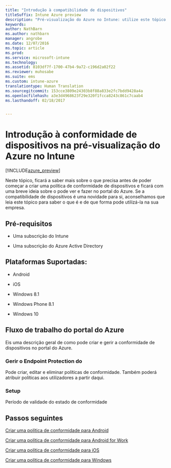 ```yaml
---
title: "Introdução à compatibilidade de dispositivos"
titleSuffix: Intune Azure preview
description: "Pré-visualização do Azure no Intune: utilize este tópico para compreender os pré-requisitos obrigatórios para criar políticas de conformidade no Microsoft Intune"
keywords: 
author: NathBarn
ms.author: nathbarn
manager: angrobe
ms.date: 12/07/2016
ms.topic: article
ms.prod: 
ms.service: microsoft-intune
ms.technology: 
ms.assetid: 8103df7f-1700-47b4-9a72-c196d2a02f22
ms.reviewer: muhosabe
ms.suite: ems
ms.custom: intune-azure
translationtype: Human Translation
ms.sourcegitcommit: 153cce3809e24303b8f88a833e2fc7bdd9428a4a
ms.openlocfilehash: a3e3d4968623f29e320f1fcca8243c861c7caab4
ms.lasthandoff: 02/18/2017


---
```


# <a name="get-started-with-device-compliance-in-intune-azure-preview"></a>Introdução à conformidade de dispositivos na pré-visualização do Azure no Intune


[!INCLUDE[azure_preview](../includes/azure_preview.md)]

Neste tópico, ficará a saber mais sobre o que precisa antes de poder começar a criar uma política de conformidade de dispositivos e ficará com uma breve ideia sobre o pode ver e fazer no portal do Azure. Se a compatibilidade de dispositivos é uma novidade para si, aconselhamos que leia este tópico para saber o que é e de que forma pode utilizá-la na sua empresa.

##  <a name="pre-requisites"></a>Pré-requisitos


-   Uma subscrição do Intune

-   Uma subscrição do Azure Active Directory



##  <a name="supported-platforms"></a>Plataformas Suportadas:


-   Android

-   iOS

-   Windows 8.1

-   Windows Phone 8.1

-   Windows 10

##  <a name="azure-portal-workflow"></a>Fluxo de trabalho do portal do Azure


Eis uma descrição geral de como pode criar e gerir a conformidade de dispositivos no portal do Azure.

<!---### Overview

When you choose the **Set device compliance** workload, the blade opens with an  **Overview** section that displays a summary view of your compliance policies that you have created and the status of the devices they have been applied to. If you
don’t have any policies configured yet, the overview will just include the various reports but with no data.--->

### <a name="manage"></a>Gerir o Endpoint Protection do

Pode criar, editar e eliminar políticas de conformidade. Também poderá atribuir políticas aos utilizadores a partir daqui.

<!---### Monitor

This section is a detailed view of what you see in the **Overview**. A list of all the reports are displayed in this section and you can interactively drill down through each of these reports.--->

### <a name="setup"></a>Setup

Período de validade do estado de conformidade

##  <a name="next-steps"></a>Passos seguintes
[Criar uma política de conformidade para Android](create-a-compliance-policy-for-android.md)

[Criar uma política de conformidade para Android for Work](create-a-compliance-policy-for-android-for-work.md)

[Criar uma política de conformidade para iOS](create-a-compliance-policy-for-ios.md)

[Criar uma política de conformidade para Windows](create-a-compliance-policy-for-windows.md)

